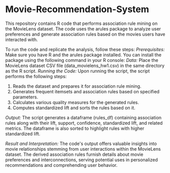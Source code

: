 # Movie-Recommendation-System
This repository contains R code that performs association rule mining on the MovieLens dataset. The code uses the arules package to analyze user preferences and generate association rules based on the movies users have interacted with.

To run the code and replicate the analysis, follow these steps:
*Prerequisites:*  Make sure you have R and the arules package installed. You can install the package using the following command in your R console:
*Data:* Place the MovieLens dataset CSV file (data_movielens_hw1.csv) in the same directory as the R script.
*Running the Code:* Upon running the script, the script performs the following steps:
1. Reads the dataset and prepares it for association rule mining.
2. Generates frequent itemsets and association rules based on specified parameters.
3. Calculates various quality measures for the generated rules.
4. Computes standardized lift and sorts the rules based on it.

*Output:* The script generates a dataframe (rules_df) containing association rules along with their lift, support, confidence, standardized lift, and related metrics. The dataframe is also sorted to highlight rules with higher standardized lift.

*Result and Interpretation:*
The code's output offers valuable insights into movie relationships stemming from user interactions within the MovieLens dataset. The derived association rules furnish details about movie preferences and interconnections, serving potential uses in personalized recommendations and comprehending user behavior.
